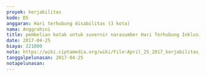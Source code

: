 ```yaml
---
proyek: kerjabilitas
kode: D5
anggaran: Hari terhubung disabilitas (3 kota)
nama: Anggrahini
title: pembelian kotak untuk suvernir narasumber Hari Terhubung Inklusi Medan
date: 2017-04-25
biaya: 221000
nota: https://wiki.ciptamedia.org/wiki/File:April_25_2017_kerjabilitas_D5_kotak_souvenir_1_HTI_Medan_inok.jpg
tanggalpelunasan: 2017-04-25
notapelunasan:
---
```

